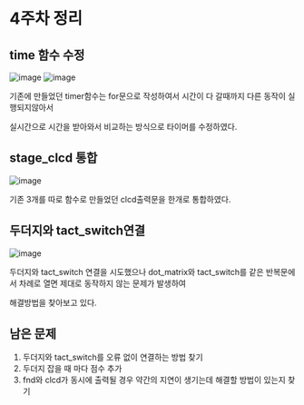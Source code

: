 # 4주차 정리

## time 함수 수정
![image](https://github.com/ahnjinwon/iot_smart4412/assets/99155067/6039d045-6ec0-4892-95c1-26547fe551c7)
![image](https://github.com/ahnjinwon/iot_smart4412/assets/99155067/5eae064f-a289-44ae-9cd7-a6632ca41322)

기존에 만들었던 timer함수는 for문으로 작성하여서 시간이 다 갈때까지 다른 동작이 실행되지않아서

실시간으로 시간을 받아와서 비교하는 방식으로 타이머를 수정하였다.

## stage_clcd 통합
![image](https://github.com/ahnjinwon/iot_smart4412/assets/99155067/36349b5d-4133-4cb1-9873-d800d973b928)

기존 3개를 따로 함수로 만들었던 clcd출력문을 한개로 통합하였다.

## 두더지와 tact_switch연결
![image](https://github.com/ahnjinwon/iot_smart4412/assets/99155067/99613e82-bf58-447f-92ae-0d110557771d)

두더지와 tact_switch 연결을 시도했으나 dot_matrix와 tact_switch를 같은 반복문에서 차례로 열면 제대로 동작하지 않는 문제가 발생하여

해결방법을 찾아보고 있다.

## 남은 문제
1. 두더지와 tact_switch를 오류 없이 연결하는 방법 찾기
2. 두더지 잡을 때 마다 점수 추가
3. fnd와 clcd가 동시에 출력될 경우 약간의 지연이 생기는데 해결할 방법이 있는지 찾기
